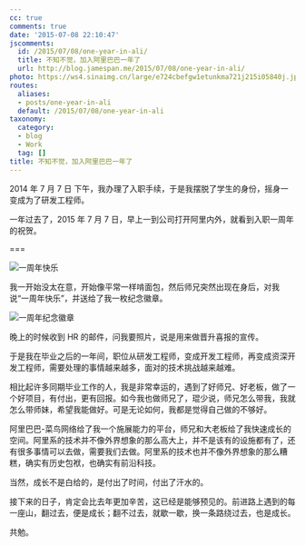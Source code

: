 ```yaml
---
cc: true
comments: true
date: '2015-07-08 22:10:47'
jscomments:
  id: /2015/07/08/one-year-in-ali/
  title: 不知不觉，加入阿里巴巴一年了
  url: http://blog.jamespan.me/2015/07/08/one-year-in-ali/
photo: https://ws4.sinaimg.cn/large/e724cbefgw1etunkma721j215i05840j.jpg
routes:
  aliases:
  - posts/one-year-in-ali
  default: /2015/07/08/one-year-in-ali
taxonomy:
  category:
  - blog
  - Work
  tag: []
title: 不知不觉，加入阿里巴巴一年了
---
```


<!-- > 广告：阿里巴巴 2015 年秋季校招内推开始了，欢迎 2016 年毕业的同学~感兴趣的同学可以发简历到 [jiabang.pjb@alibaba-inc.com](mailto:jiabang.pjb@alibaba-inc.com) -->

2014 年 7 月 7 日 下午，我办理了入职手续，于是我摆脱了学生的身份，摇身一变成为了研发工程师。

一年过去了，2015 年 7 月 7 日，早上一到公司打开阿里内外，就看到入职一周年的祝贺。

===



![一周年快乐](https://ws1.sinaimg.cn/large/e724cbefgw1etuneoh8hjj21kw0uqjw6.jpg)

我一开始没太在意，开始像平常一样啃面包，然后师兄突然出现在身后，对我说“一周年快乐”，并送给了我一枚纪念徽章。

![一周年纪念徽章](https://ws1.sinaimg.cn/bmiddle/e724cbefgw1etuo7xew2qj21kw1kwx1k.jpg)

<!-- 当年师兄在阿里三周年的时候，大老板给了他一个“真棒玉坠”，然后我们小团队一起合影留念。 -->

晚上的时候收到 HR 的邮件，问我要照片，说是用来做晋升喜报的宣传。

于是我在毕业之后的一年间，职位从研发工程师，变成开发工程师，再变成资深开发工程师，需要处理的事情越来越多，面对的技术挑战越来越难。

相比起许多同期毕业工作的人，我是非常幸运的，遇到了好师兄、好老板，做了一个好项目，有付出，更有回报。如今我也做师兄了，琨少说，师兄怎么带我，我就怎么带师妹，希望我能做好。可是无论如何，我都是觉得自己做的不够好。

阿里巴巴-菜鸟网络给了我一个施展能力的平台，师兄和大老板给了我快速成长的空间。阿里系的技术并不像外界想象的那么高大上，并不是该有的设施都有了，还有很多事情可以去做，需要我们去做。阿里系的技术也并不像外界想象的那么糟糕，确实有历史包袱，也确实有前沿科技。

当然，成长不是白给的，是付出了时间，付出了汗水的。

接下来的日子，肯定会比去年更加辛苦，这已经是能够预见的。前进路上遇到的每一座山，翻过去，便是成长；翻不过去，就歇一歇，换一条路绕过去，也是成长。

共勉。